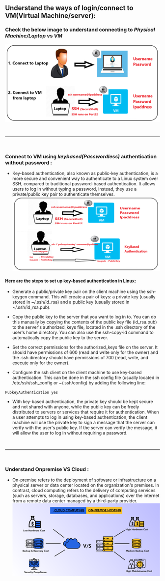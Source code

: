 ## Understand the ways of login/connect to VM(Virtual Machine/server):
### Check the below image to understand connecting to ***Physical Machine/Laptop*** **vs**  ***VM*** 
![preview](../FEB-2023/images/CR1.png)

<br/>

* * * 

<br/>

### Connect to VM using ***keybased(Passwordless)*** authentication without password : 
* Key-based authentication, also known as public-key authentication, is a more secure and convenient way to authenticate to a Linux system over SSH, compared to traditional password-based authentication. It allows users to log in without typing a password, instead, they use a private/public key pair to authenticate themselves.
![preview](../FEB-2023/images/CR2.png)

#### Here are the steps to set up key-based authentication in Linux:

* Generate a public/private key pair on the client machine using the ssh-keygen command. This will create a pair of keys: a private key (usually stored in ~/.ssh/id_rsa) and a public key (usually stored in ~/.ssh/id_rsa.pub).

* Copy the public key to the server that you want to log in to. You can do this manually by copying the contents of the public key file (id_rsa.pub) to the server's authorized_keys file, located in the .ssh directory of the user's home directory. You can also use the ssh-copy-id command to automatically copy the public key to the server.

* Set the correct permissions for the authorized_keys file on the server. It should have permissions of 600 (read and write only for the owner) and the .ssh directory should have permissions of 700 (read, write, and execute only for the owner).

* Configure the ssh client on the client machine to use key-based authentication. This can be done in the ssh config file (usually located in /etc/ssh/ssh_config or ~/.ssh/config) by adding the following line:
```
PubkeyAuthentication yes
```

* With key-based authentication, the private key should be kept secure and not shared with anyone, while the public key can be freely distributed to servers or services that require it for authentication. When a user attempts to log in using key-based authentication, the client machine will use the private key to sign a message that the server can verify with the user's public key. If the server can verify the message, it will allow the user to log in without requiring a password.

<br/>

* * * 

<br/>

### Understand  Onpremise VS Cloud :
* On-premise refers to the deployment of software or infrastructure on a physical server or data center located on the organization's premises. In contrast, cloud computing refers to the delivery of computing services (such as servers, storage, databases, and applications) over the internet from a remote data center managed by a third-party provider.
![preview](../FEB-2023/images/CR3.png)


